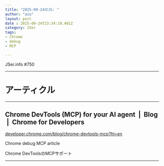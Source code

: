 ```yaml
---
title: "2025-09-24のJS: "
author: "azu"
layout: post
date : 2025-09-24T23:34:19.401Z
category: JSer
tags:
- Chrome
- debug
- MCP

---
```


JSer.info #750

----

<h1 class="site-genre">アーティクル</h1>

----

## Chrome DevTools (MCP) for your AI agent  |  Blog  |  Chrome for Developers
[developer.chrome.com/blog/chrome-devtools-mcp?hl&#x3D;en](https://developer.chrome.com/blog/chrome-devtools-mcp?hl=en "Chrome DevTools (MCP) for your AI agent  |  Blog  |  Chrome for Developers")
<p class="jser-tags jser-tag-icon"><span class="jser-tag">Chrome</span> <span class="jser-tag">debug</span> <span class="jser-tag">MCP</span> <span class="jser-tag">article</span></p>

Chrome DevToolsのMCPサポート


----
